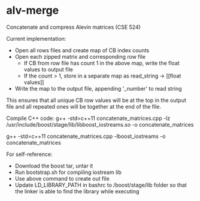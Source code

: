 # alv-merge
Concatenate and compress Alevin matrices (CSE 524)

Current implementation:
* Open all rows files and create map of CB index counts
* Open each zipped matrix and corresponding row file
  * If CB from row file has count 1 in the above map, write the float values 
    to output file
  * If the count > 1, store in a separate map as read\_string -> [[float values]]
* Write the map to the output file, appending '\_number' to read string

This ensures that all unique CB row values will be at the top in the output file
and all repeated ones will be together at the end of the file.

Compile C++ code:
g++ -std=c++11 concatenate\_matrices.cpp -lz /usr/include/boost/stage/lib/libboost\_iostreams.so -o concatenate\_matrices

g++ -std=c++11 concatenate\_matrices.cpp -lboost\_iostreams -o concatenate\_matrices

For self-reference:
* Download the boost tar, untar it
* Run bootstrap.sh for compiling iostream lib
* Use above command to create out file
* Update LD\_LIBRARY\_PATH in bashrc to /boost/stage/lib folder so that the linker is able to find the library while executing
